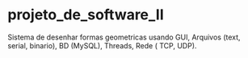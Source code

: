 # projeto_de_software_II
Sistema de desenhar formas geometricas usando GUI, Arquivos (text, serial, binario), BD (MySQL), Threads, Rede ( TCP, UDP).
